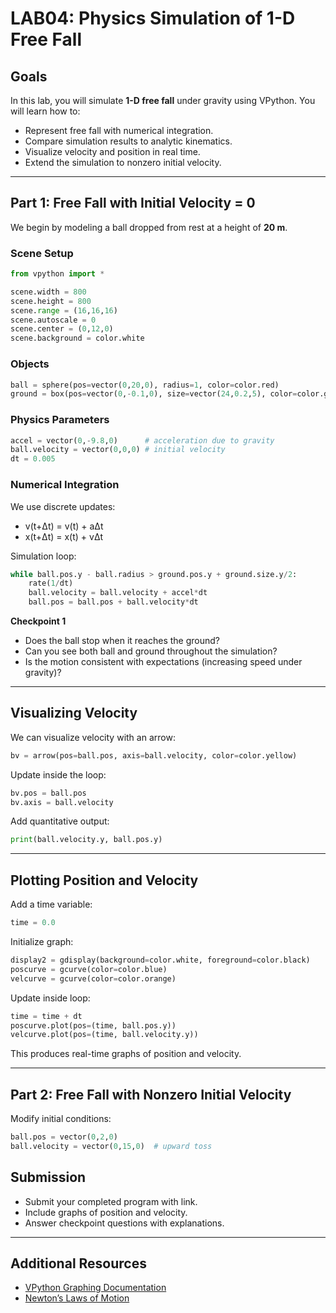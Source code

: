 # LAB04: Physics Simulation of 1-D Free Fall

## Goals
In this lab, you will simulate **1-D free fall** under gravity using VPython. You will learn how to:
- Represent free fall with numerical integration.
- Compare simulation results to analytic kinematics.
- Visualize velocity and position in real time.
- Extend the simulation to nonzero initial velocity.

---

## Part 1: Free Fall with Initial Velocity = 0

We begin by modeling a ball dropped from rest at a height of **20 m**.

### Scene Setup
```python
from vpython import *

scene.width = 800
scene.height = 800
scene.range = (16,16,16)
scene.autoscale = 0
scene.center = (0,12,0)
scene.background = color.white
```

### Objects
```python
ball = sphere(pos=vector(0,20,0), radius=1, color=color.red)
ground = box(pos=vector(0,-0.1,0), size=vector(24,0.2,5), color=color.green)
```

### Physics Parameters
```python
accel = vector(0,-9.8,0)      # acceleration due to gravity
ball.velocity = vector(0,0,0) # initial velocity
dt = 0.005
```

### Numerical Integration
We use discrete updates:

- v(t+Δt) = v(t) + aΔt  
- x(t+Δt) = x(t) + vΔt

Simulation loop:
```python
while ball.pos.y - ball.radius > ground.pos.y + ground.size.y/2:
    rate(1/dt)
    ball.velocity = ball.velocity + accel*dt
    ball.pos = ball.pos + ball.velocity*dt
```

**Checkpoint 1**
- Does the ball stop when it reaches the ground?  
- Can you see both ball and ground throughout the simulation?  
- Is the motion consistent with expectations (increasing speed under gravity)?  

---

## Visualizing Velocity

We can visualize velocity with an arrow:
```python
bv = arrow(pos=ball.pos, axis=ball.velocity, color=color.yellow)
```

Update inside the loop:
```python
bv.pos = ball.pos
bv.axis = ball.velocity
```

Add quantitative output:
```python
print(ball.velocity.y, ball.pos.y)
```

---

## Plotting Position and Velocity

Add a time variable:
```python
time = 0.0
```

Initialize graph:
```python
display2 = gdisplay(background=color.white, foreground=color.black)
poscurve = gcurve(color=color.blue)
velcurve = gcurve(color=color.orange)
```

Update inside loop:
```python
time = time + dt
poscurve.plot(pos=(time, ball.pos.y))
velcurve.plot(pos=(time, ball.velocity.y))
```

This produces real-time graphs of position and velocity.

---

## Part 2: Free Fall with Nonzero Initial Velocity

Modify initial conditions:
```python
ball.pos = vector(0,2,0)
ball.velocity = vector(0,15,0)  # upward toss
```

## Submission
- Submit your completed program with link.  
- Include graphs of position and velocity.  
- Answer checkpoint questions with explanations.  

---

## Additional Resources
- [VPython Graphing Documentation](https://www.glowscript.org/docs/VPythonDocs/graph.html)  
- [Newton’s Laws of Motion](https://en.wikipedia.org/wiki/Newton%27s_laws_of_motion)  


